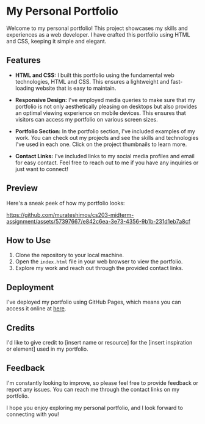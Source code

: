 # My Personal Portfolio

Welcome to my personal portfolio! This project showcases my skills and experiences as a web developer. I have crafted this portfolio using HTML and CSS, keeping it simple and elegant.

## Features

- **HTML and CSS:** I built this portfolio using the fundamental web technologies, HTML and CSS. This ensures a lightweight and fast-loading website that is easy to maintain.

- **Responsive Design:** I've employed media queries to make sure that my portfolio is not only aesthetically pleasing on desktops but also provides an optimal viewing experience on mobile devices. This ensures that visitors can access my portfolio on various screen sizes.

- **Portfolio Section:** In the portfolio section, I've included examples of my work. You can check out my projects and see the skills and technologies I've used in each one. Click on the project thumbnails to learn more.

- **Contact Links:** I've included links to my social media profiles and email for easy contact. Feel free to reach out to me if you have any inquiries or just want to connect!

## Preview

Here's a sneak peek of how my portfolio looks:



https://github.com/murateshimov/cs203-midterm-assignment/assets/57397667/e842c6ea-3e73-4356-9b1b-231d1eb7a8cf



## How to Use

1. Clone the repository to your local machine.
2. Open the `index.html` file in your web browser to view the portfolio.
3. Explore my work and reach out through the provided contact links.

## Deployment

I've deployed my portfolio using GitHub Pages, which means you can access it online at [here](https://murateshimov.github.io/cs203-midterm-assignment/).

## Credits

I'd like to give credit to [insert name or resource] for the [insert inspiration or element] used in my portfolio.

## Feedback

I'm constantly looking to improve, so please feel free to provide feedback or report any issues. You can reach me through the contact links on my portfolio.

I hope you enjoy exploring my personal portfolio, and I look forward to connecting with you!
